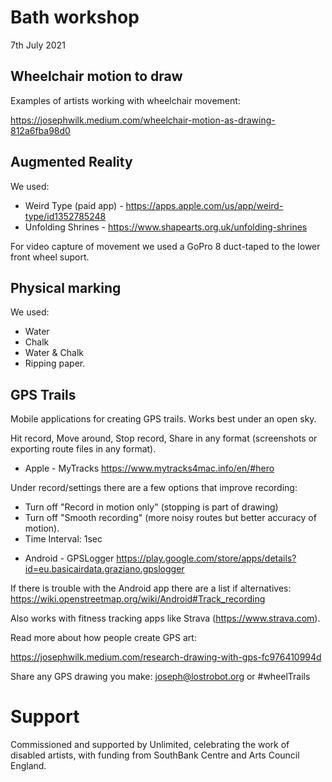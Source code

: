 # Bath workshop 
7th July 2021

## Wheelchair motion to draw

Examples of artists working with wheelchair movement:

https://josephwilk.medium.com/wheelchair-motion-as-drawing-812a6fba98d0

## Augmented Reality

We used:
* Weird Type (paid app) - https://apps.apple.com/us/app/weird-type/id1352785248
* Unfolding Shrines - https://www.shapearts.org.uk/unfolding-shrines

For video capture of movement we used a GoPro 8 duct-taped to the lower front wheel suport.

## Physical marking 

We used:
* Water
* Chalk
* Water & Chalk
* Ripping paper.

## GPS Trails

Mobile applications for creating GPS trails. Works best under an open sky. 

Hit record, Move around, Stop record, Share in any format (screenshots or exporting route files in any format).

* Apple - MyTracks https://www.mytracks4mac.info/en/#hero

Under record/settings there are a few options that improve recording:
- Turn off "Record in motion only" (stopping is part of drawing)
- Turn off "Smooth recording" (more noisy routes but better accuracy of motion).
- Time Interval: 1sec

* Android - GPSLogger https://play.google.com/store/apps/details?id=eu.basicairdata.graziano.gpslogger

If there is trouble with the Android app there are a list if alternatives: https://wiki.openstreetmap.org/wiki/Android#Track_recording

Also works with fitness tracking apps like Strava (https://www.strava.com). 

Read more about how people create GPS art:

https://josephwilk.medium.com/research-drawing-with-gps-fc976410994d


Share any GPS drawing you make: 
joseph@lostrobot.org or #wheelTrails

# Support
Commissioned and supported by Unlimited, celebrating the work of disabled artists, with funding from SouthBank Centre and Arts Council England.

